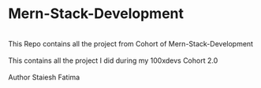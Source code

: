 # Mern-Stack-Development
<br>
This Repo contains all the project from Cohort of Mern-Stack-Development
</br>
<br>
This contains all the project I did during my 100xdevs Cohort 2.0
</br>
<br>
Author Staiesh Fatima 
</br>
